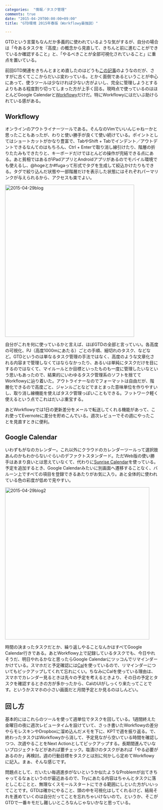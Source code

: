 ```yaml
---
categories:  "情報／タスク管理"
comments: true
date: "2015-04-29T00:00:00+09:00"
title: "GTD環境 2015年春版（Workflowy最強説）"

---
```


GTDという言葉もなんだか多義的に使われているような気がするが、自分の場合は「今あるタスクを『高度』の概念から見直して、きちんと前に進むことができているか確認すること」と、「やるべきことが全部可視化されていること」に重点を置いている。

前回GTD関連をきちんとまとめ直したのはどうも[この記事](http://chroju.github.io/blog/2013/11/10/post/)のようなのだが、さすがに古くてここからだいぶ変わっている。とかく面倒であるということが中心にあって、使うツールは少なければ少ない方がよいし、完全に管理しようとするよりもある程度割り切ってしまった方が上手く回る。現時点で使っているのはほとんどGoogle Calendarと[Workflowy](https://workflowy.com/)だけだ。特にWorkflowyにはだいぶ助けられている感がある。

## Workflowy

オンラインのアウトライナーツールである。そんなのVimでいいんじゃねーかと思ったこともあったが、わりと使い勝手が良くて使い続けている。ポイントとしてはショートカットがかなり豊富で、TabやShift + Tabでインデント／アウトデントできるなんてのはもちろん、Ctrl + Enterで取り消し線引けたり、階層の折りたたみもできたりと、キーボードだけでほとんどの操作が完結できる点にある。あと貧相ではあるがiPadアプリとAndroidアプリがあるのでモバイル環境でも使えるし、@hogeとか#fugaって形式でタグを生成して絞込かけたりもできる。タグで絞り込んだ状態や一部階層だけを表示した状態にはそれぞれパーマリンクが与えられるから、アクセスも楽でよい。

<a href="https://www.flickr.com/photos/chroju/17114714740" title="2015-04-29blog by chroju, on Flickr"><img src="https://farm8.staticflickr.com/7700/17114714740_7849a4f7cc.jpg" width="424" height="500" alt="2015-04-29blog"></a>

自分がこれを何に使っているかと言えば、ほぼGTDの全部と言っていい。各高度の可視化、PJ（高度1000mにあたる）ごとの手順、細切れのタスク、などなど。GTDというのは単なるタスク管理の手法ではなく、高度のような文章化される内容まで管理しなくてはならなかったり、あるいは単純にタスクだけを目にするのではなくて、マイルールとか目標といったものも一度に管理したいなという思いもあったので、結果的にいわゆるタスク管理系のソフトを捨ててWorkflowyに辿り着いた。アウトライナーなのでフォーマットは自由だが、階層化できるので高度ごと、ジャンルごとなどでまとまった意味単位を作りやすいし、取り消し線機能を使えばタスク管理っぽいこともできる。フットワーク軽く使えるという点でこれはだいぶ重宝する。

あとWorkflowyでは1日の更新差分をメールで転送してくれる機能があって、これ使ってEvernoteに差分を貯めこんでいる。週次レビューでその週にやったことを見直すときに便利。


## Google Calendar

いわずもがなのカレンダー。これ以外にクラウドのカレンダーツールって選択肢あんのかもわからないぐらいのデファクトスタンダード。ただWeb版の使い勝手はあまり良いとは思えていなくて、代わりに[Sunrise Calendar](https://calendar.sunrise.am/)を使っている。予定を追加するとき、Google Calendarみたいに別画面へ遷移することなく、バルーン上ですべての項目を登録できるあたりがお気に入り。あと全体的に使われている色の彩度が低めで見やすい。

<a href="https://www.flickr.com/photos/chroju/17094816017" title="2015-04-29blog2 by chroju, on Flickr"><img src="https://farm9.staticflickr.com/8703/17094816017_e1bb19b134.jpg" width="474" height="500" alt="2015-04-29blog2"></a>

時間の決まったタスクだとか、繰り返しやることなんかはすべてGoogle Calendar行きである。あとWorkflowy上で記録しているタスクでも、今日やれそうだ、明日やれるかなと思ったらGoogle Calendarにツッコんでリマインダーかけている。スマホだと予定確認には[Cal](https://play.google.com/store/apps/details?id=com.anydo.cal&hl=ja)を使っているので、リマインダーについてもピックアップしてくれて忘れにくい。ちなみにCalを使っている理由は、スマホでカレンダー見るときは先々の予定を考えるときより、その日の予定とタスクを確認するときの方が多かったから、CalのUIがしっくり来たってことです。というかスマホの小さい画面だと月間予定とか見るのはしんどい。


## 回し方

基本的にはこれらのツールを使って週単位でタスクを回している。1週間終えた金曜日の夜に週次レビュータイムを設けていて、さっき書いたWorkflowyの差分やらモレスキンやDropboxに溜め込んだメモを下に、KPTで週を振り返る。で、終わったタスクはWorkflowyから消して、予定見ながら空いている時間を確認しつつ、次週やることをNext Actionとしてピックアップする。長期間進んでいないプロジェクトなどがあれば要チェック。塩漬けのタスクがあれば「やる必要があるのか」再検討。週の行動目標をタスクとは別に何かしら定めてWorkflowyに記入。まぁ、そんな感じです。

問題点として、だいたい毎週進歩がないというか似たようなProblemが出てきちゃってるなぁというのが最近あるので、Tryにあたる内容はちゃんとタスクに落としこむことと、無理なくスモールスタートにできる範囲にしといた方がいいってことです。GTDは確かにやること、頭の中を可視化はしてくれるけど、結局それを進めていくのは自分だってことを忘れちゃいけないので。というか、そこがGTDで一番キモだし難しいところなんじゃないかなと思っている。

